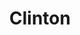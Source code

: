 ---
ee_id_thing: '133'
site: '1'
type: '2'
inv_num: 2011-140
add_credit:
url: 2011-140-clinton
title: Clinton
year: '2011'
display_year: '2011'
medium: Pencil on paper (produced with Mutoh XP-300 Series printer)
dims: 15.75 x 13.4375  in
pitch: Bill Clinton as drawn in pencil by a plotter. Produced in an edition of 3.
ps: "​I have to give credit to my mom for this one, drawing Clinton was totally her
  idea. Nice one! And yes, the signature is mechanical.:)"
live_url:
youtube:
related_code:
imgs: clinton-2011-140-digital-database-ih.jpg
subheading:
download:
commission:
related:
layout: things-i-made
---